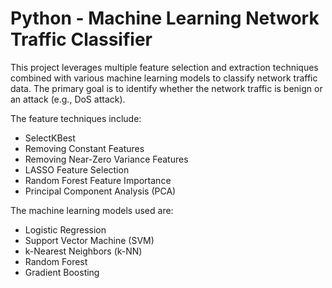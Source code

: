 # Python - Machine Learning Network Traffic Classifier

This project leverages multiple feature selection and extraction techniques combined with various 
machine learning models to classify network traffic data. The primary goal is to identify whether 
the network traffic is benign or an attack (e.g., DoS attack). 

The feature techniques include:

- SelectKBest
- Removing Constant Features
- Removing Near-Zero Variance Features
- LASSO Feature Selection
- Random Forest Feature Importance
- Principal Component Analysis (PCA)

The machine learning models used are:

- Logistic Regression
- Support Vector Machine (SVM)
- k-Nearest Neighbors (k-NN)
- Random Forest
- Gradient Boosting
